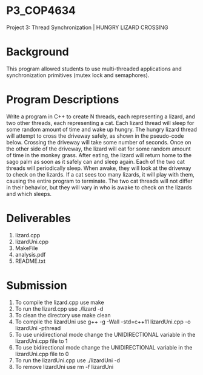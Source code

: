 # P3_COP4634
Project 3: Thread Synchronization | HUNGRY LIZARD CROSSING 

# Background
This program allowed students to use multi-threaded applications and synchronization primitives (mutex 
lock and semaphores).

# Program Descriptions
Write a program in C++ to create N threads, each representing a lizard, and two other threads, each representing a 
cat. Each lizard thread will sleep for some random amount of time and wake up hungry. The hungry lizard thread 
will attempt to cross the driveway safely, as shown in the pseudo-code below. Crossing the driveway will take some 
number of seconds. Once on the other side of the driveway, the lizard will eat for some random amount of time in 
the monkey grass. After eating, the lizard will return home to the sago palm as soon as it safely can and sleep again. 
Each of the two cat threads will periodically sleep. When awake, they will look at the driveway to check on the lizards. 
If a cat sees too many lizards, it will play with them, causing the entire program to terminate. The two cat threads 
will not differ in their behavior, but they will vary in who is awake to check on the lizards and which sleeps. 

# Deliverables
1. lizard.cpp
2. lizardUni.cpp
3. MakeFile
4. analysis.pdf
5. README.txt

# Submission
1. To compile the lizard.cpp use make
2. To run the lizard.cpp use ./lizard -d
3. To clean the directory use make clean
4. To compile the lizardUni use g++ -g -Wall -std=c++11 lizardUni.cpp -o lizardUni -pthread 
5. To use unidirectional mode change the UNIDIRECTIONAL variable in the lizardUni.cpp file to 1
6. To use bidirectional mode change the UNIDIRECTIONAL variable in the lizardUni.cpp file to 0
7. To run the lizardUni.cpp use ./lizardUni -d
8. To remove lizardUni use rm -f lizardUni
